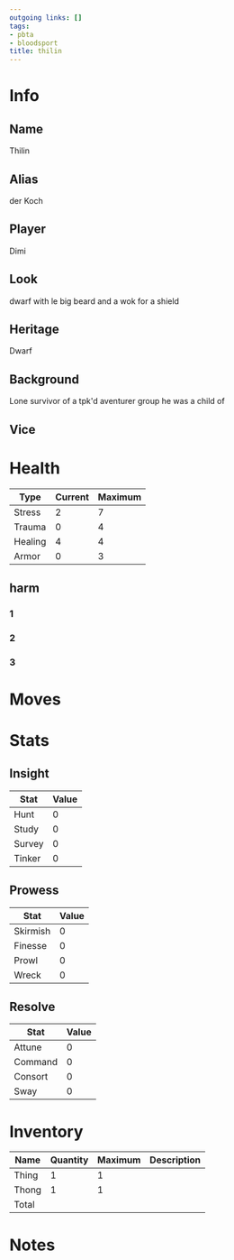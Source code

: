 ```yaml
---
outgoing links: []
tags:
- pbta
- bloodsport
title: thilin
---
```


# Info

## Name
Thilin

## Alias
der Koch

## Player
Dimi

## Look
dwarf with le big beard and a wok for a shield

## Heritage
Dwarf

## Background
Lone survivor of a tpk'd aventurer group he was a child of

## Vice

# Health

| Type    | Current | Maximum |
|---------|---------|---------|
| Stress  | 2       | 7       |
| Trauma  | 0       | 4       |
| Healing | 4       | 4       |
| Armor   | 0       | 3       |

## harm

### 1

### 2

### 3

# Moves


# Stats

## Insight

| Stat   | Value |
|--------|-------|
| Hunt   | 0     |
| Study  | 0     |
| Survey | 0     |
| Tinker | 0     |

## Prowess

| Stat     | Value |
|----------|-------|
| Skirmish | 0     |
| Finesse  | 0     |
| Prowl    | 0     |
| Wreck    | 0     |

## Resolve

| Stat    | Value |
|---------|-------|
| Attune  | 0     |
| Command | 0     |
| Consort | 0     |
| Sway    | 0     |

# Inventory

| Name  | Quantity | Maximum | Description |
|-------|----------|---------|-------------|
| Thing | 1        | 1       |             |
| Thong | 1        | 1       |             |
| Total |          |         |             |

# Notes
